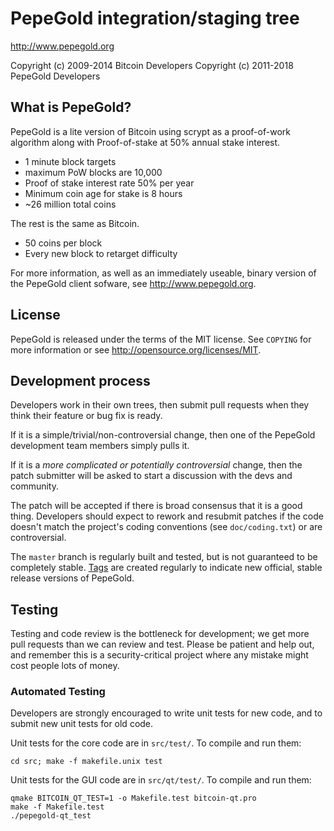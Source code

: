 PepeGold integration/staging tree
================================

http://www.pepegold.org

Copyright (c) 2009-2014 Bitcoin Developers
Copyright (c) 2011-2018 PepeGold Developers

What is PepeGold?
----------------

PepeGold is a lite version of Bitcoin using scrypt as a proof-of-work algorithm along with Proof-of-stake at 50% annual stake interest.
 - 1 minute block targets
 - maximum PoW blocks are 10,000
 - Proof of stake interest rate 50% per year
 - Minimum coin age for stake is 8 hours
 - ~26 million total coins

The rest is the same as Bitcoin.
 - 50 coins per block
 - Every new block to retarget difficulty

For more information, as well as an immediately useable, binary version of
the PepeGold client sofware, see http://www.pepegold.org.

License
-------

PepeGold is released under the terms of the MIT license. See `COPYING` for more
information or see http://opensource.org/licenses/MIT.

Development process
-------------------

Developers work in their own trees, then submit pull requests when they think
their feature or bug fix is ready.

If it is a simple/trivial/non-controversial change, then one of the PepeGold
development team members simply pulls it.

If it is a *more complicated or potentially controversial* change, then the patch
submitter will be asked to start a discussion with the devs and community.

The patch will be accepted if there is broad consensus that it is a good thing.
Developers should expect to rework and resubmit patches if the code doesn't
match the project's coding conventions (see `doc/coding.txt`) or are
controversial.

The `master` branch is regularly built and tested, but is not guaranteed to be
completely stable. [Tags](https://github.com/pepegold-project/pepegold/tags) are created
regularly to indicate new official, stable release versions of PepeGold.

Testing
-------

Testing and code review is the bottleneck for development; we get more pull
requests than we can review and test. Please be patient and help out, and
remember this is a security-critical project where any mistake might cost people
lots of money.

### Automated Testing

Developers are strongly encouraged to write unit tests for new code, and to
submit new unit tests for old code.

Unit tests for the core code are in `src/test/`. To compile and run them:

    cd src; make -f makefile.unix test

Unit tests for the GUI code are in `src/qt/test/`. To compile and run them:

    qmake BITCOIN_QT_TEST=1 -o Makefile.test bitcoin-qt.pro
    make -f Makefile.test
    ./pepegold-qt_test


